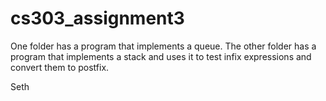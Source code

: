 # cs303_assignment3
One folder has a program that implements a queue. The other folder has a program that implements a stack and uses it to test infix expressions and convert them to postfix.

Seth
